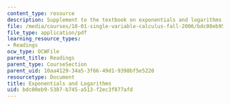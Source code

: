 ```yaml
---
content_type: resource
description: Supplement to the textbook on exponentials and logarithms.
file: /media/courses/18-01-single-variable-calculus-fall-2006/bdc00eb95387b745a513f2ec3f877afd_xxpnentl_lgrthm.pdf
file_type: application/pdf
learning_resource_types:
- Readings
ocw_type: OCWFile
parent_title: Readings
parent_type: CourseSection
parent_uid: 10aa4129-34a5-3f66-49d1-9398bf5e5220
resourcetype: Document
title: Exponentials and Logarithms
uid: bdc00eb9-5387-b745-a513-f2ec3f877afd
---
```

